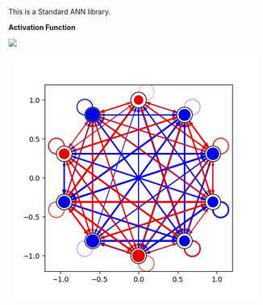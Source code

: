 This is a Standard ANN library.

**Activation Function**

<img src="https://render.githubusercontent.com/render/math?math=a^{t\times1}_{i}=\sigma \sum w_{ij} a^{t}_{j}">

<p align="center">
  <img src="standard_ANN.csv.png" />
</p>

